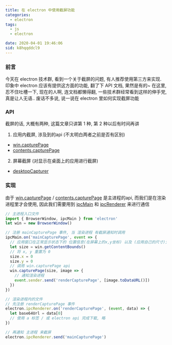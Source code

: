 ```yaml
---
title: 在 electron 中使用截屏功能
categories: 
  - electron
tags: 
  - js
  - electron

date: 2020-04-01 19:46:06
sid: k8hqqddcl9
---
```


### 前言
今天在 electron 技术群, 看到一个关于截屏的问题, 有人推荐使用第三方来实现. 
印象中 electron 应该有提供这方面的功能, 翻了下 API 文档, 果然是有的~ 在这里, 忍不住吐槽一下, 现在的人啊, 连文档都懒得翻, 一些技术群经常看到这样的伸手党, 真是让人无语.. 废话不多说, 说一说在 electron 里如何实现截屏功能

### API
截屏的话, 大概有两种, 这篇文章只讲第 1 种, 第 2 种以后有时间再讲
1. 应用内截屏, 涉及到的api (不太明白两者之前是否有区别)
  - [win.capturePage](https://electronjs.org/docs/all#wincapturepagerect-callback)
  - [contents.capturePage](https://electronjs.org/docs/all#contentscapturepagerect-callback)
2. 屏幕截屏 (对显示在桌面上的应用进行截屏)
  - [desktopCapturer](https://electronjs.org/docs/api/desktop-capturer#desktopcapturer)
   
### 实现
由于 [win.capturePage](https://electronjs.org/docs/all#wincapturepagerect-callback) / [contents.capturePage](https://electronjs.org/docs/all#contentscapturepagerect-callback) 是主进程的api, 而我们是在渲染进程里才会使用, 因此我们需要用到 [ipcMain](https://electronjs.org/docs/api/ipc-main) 和 [ipcRenderer](https://electronjs.org/docs/api/ipc-renderer) 来进行通信

``` js
// 主进程入口文件
import { BrowserWindow, ipcMain } from 'electron'
let win = new BrowserWindow()

// 注册 mainCapturePage 事件, 当 渲染进程 有截屏通知时调用
ipcMain.on('mainCapturePage', event => {
  // 应用窗口在正常显示状态下的 位置信息(在屏幕上的x,y坐标) 以及 (应用自己的尺寸)大小信息
  let size = win.getContentBounds()
  // 将 x, y 重置为 0
  size.x = 0
  size.y = 0
  // 调用 win.capturePage api
  win.capturePage(size, image => {
    // 通知渲染进程
    event.sender.send('renderCapturePage', [image.toDataURL()])
  })
})

// 渲染进程内的文件
// 先注册 renderCapturePage 事件
electron.ipcRenderer.on('renderCapturePage', (event, data) => {
  let base64Url = data[0]
  // 使用 a 标签 / 或 electron api 完成下载, 略
})

// 再通知 主进程 来截屏
electron.ipcRenderer.send('mainCapturePage')
```
